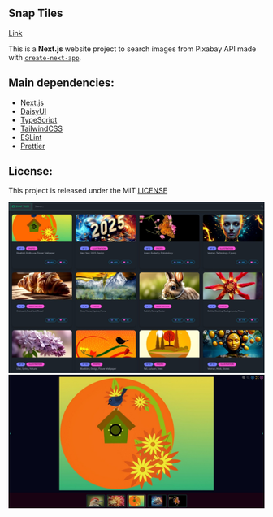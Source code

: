 ## Snap Tiles

[Link](https://snap-tiles-beryl.vercel.app/ 'Click to enter')

This is a **Next.js** website project to search images from Pixabay API made with [`create-next-app`](https://github.com/vercel/next.js/tree/canary/packages/create-next-app).

## Main dependencies:

- [Next.js](https://nextjs.org/ 'Next.js')
- [DaisyUI](https://daisyui.com/)
- [TypeScript](https://www.typescriptlang.org/ 'TypeScript')
- [TailwindCSS](https://tailwindcss.com/ 'TailwindCSS')
- [ESLint](https://eslint.org/ 'ESLint')
- [Prettier](https://prettier.io/ 'Prettier')

## License:

This project is released under the MIT [LICENSE](/LICENSE 'License')

![Snap Tiles screenshot 1](/screenshot.jpeg 'Snap Tiles screenshot 1')
![Snap Tiles screenshot 2](/screenshot2.jpeg 'Snap Tiles screenshot 2')
